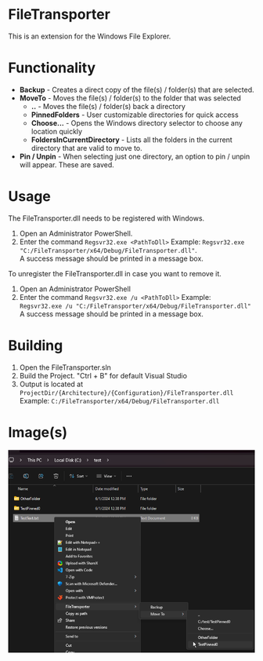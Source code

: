 # FileTransporter
This is an extension for the Windows File Explorer.

# Functionality
- **Backup** - Creates a direct copy of the file(s) / folder(s) that are selected.
- **MoveTo** - Moves the file(s) / folder(s) to the folder that was selected
    - **..** - Moves the file(s) / folder(s) back a directory
    - **PinnedFolders** - User customizable directories for quick access
    - **Choose...** - Opens the Windows directory selector to choose any location quickly
    - **FoldersInCurrentDirectory** - Lists all the folders in the current directory that are valid to move to.
- **Pin / Unpin** - When selecting just one directory, an option to pin / unpin will appear. These are saved.

# Usage
The FileTransporter.dll needs to be registered with Windows.
1. Open an Administrator PowerShell.
2. Enter the command `Regsvr32.exe <PathToDll>` Example: `Regsvr32.exe "C:/FileTransporter/x64/Debug/FileTransporter.dll"`.<br>
A success message should be printed in a message box.

To unregister the FileTransporter.dll in case you want to remove it.
1. Open an Administrator PowerShell
2. Enter the command `Regsvr32.exe /u <PathToDll>` Example: `Regsvr32.exe /u "C:/FileTransporter/x64/Debug/FileTransporter.dll"`<br>
A success message should be printed in a message box.

# Building
1. Open the FileTransporter.sln
2. Build the Project. "Ctrl + B" for default Visual Studio
3. Output is located at `ProjectDir/{Architecture}/{Configuration}/FileTransporter.dll` Example: `C:/FileTransporter/x64/Debug/FileTransporter.dll`

# Image(s)
![alt text](https://github.com/xenontrioxide/FileTransporter/blob/master/images/SampleImage.png)
